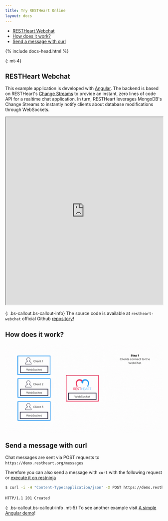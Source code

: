 ```yaml
---
title: Try RESTHeart Online
layout: docs
---
```


<div markdown="1" class="d-none d-xl-block col-xl-2 order-last bd-toc">

- [RESTHeart Webchat](#restheart-webchat)
- [How does it work?](#how-does-it-work)
- [Send a message with curl](#send-a-message-with-curl)

</div>
<div markdown="1" class="col-12 col-md-9 col-xl-8 py-md-3 bd-content">

{% include docs-head.html %}

{: mt-4}
## RESTHeart Webchat

This example application is developed with [Angular](https://angular.io). The backend is based on RESTHeart's [Change Streams](https://restheart.org/docs/change-streams/) to provide an instant, zero lines of code API for a realtime chat application. In turn, RESTHeart leverages MongoDB's Change Streams to instantly notify clients about database modifications through WebSockets.

<iframe src="https://chat.restheart.org" width="100%" height="600px" title="restheat-ng-demo"></iframe>

{: .bs-callout.bs-callout-info}
The source code is available at `restheart-webchat`  official Github [repository](https://github.com/SoftInstigate/restheart-webchat)! 


## How does it work?

<div style="display: flex; justify-content: center">
<img src="/images/webchat-diagram.gif" class="img-fluid">
</div>


## Send a message with curl

Chat messages are sent via POST requests to `https://demo.restheart.org/messages`

Therefore you can also send a message with `curl` with the following request or <a href="http://restninja.io/share/1fd808b1f51037c8b2b36d43d6bc315a0325029c/3" class="btn btn-sm" target="_blank">execute it on restninja</a>

```bash
$ curl -i -H "Content-Type:application/json" -X POST https://demo.restheart.org/messages/ -d '{"from":"you", "message":"RESTHeart rocks!!" }'

HTTP/1.1 201 Created
```

{: .bs-callout.bs-callout-info .mt-5}
To see another example visit [A simple Angular demo](/docs/ng-demo/)!

</div>
